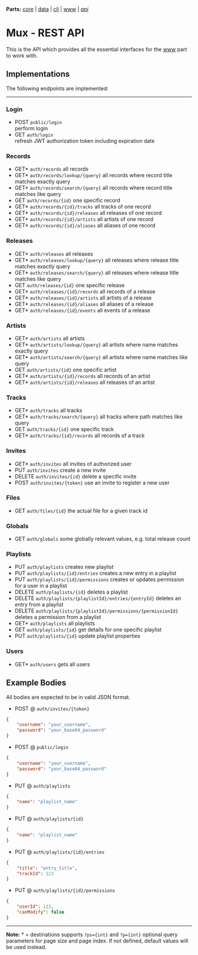 **Parts:** [core](https://github.com/tobiaswuerth/mux-core) | [data](https://github.com/tobiaswuerth/mux-data) | [cli](https://github.com/tobiaswuerth/mux-cli) | [www](https://github.com/tobiaswuerth/mux-www) | *[api](https://github.com/tobiaswuerth/mux-api)*

# Mux - REST API

This is the API which provides all the essential interfaces for the [www](https://github.com/tobiaswuerth/mux-www) part to work with.

## Implementations

The following endpoints are implemented:

-----

### Login
* POST 	`public/login`					
perform login
* GET 	`auth/login`				
refresh JWT authorization token including expiration date

### Records
* GET*	`auth/records`
all records
* GET*	`auth/records/lookup/{query}`
all records where record title matches exactly query
* GET*	`auth/records/search/{query}`
all records where record title matches like query
* GET		`auth/records/{id}`
one specific record 
* GET*	`auth/records/{id}/tracks`
all tracks of one record
* GET*	`auth/records/{id}/releases`
all releases of one record
* GET*	`auth/records/{id}/artists`
all artists of one record
* GET*	`auth/records/{id}/aliases`
all aliases of one record

### Releases
* GET*	`auth/releases`
all releases
* GET*	`auth/releases/lookup/{query}`
all releases where release title matches exactly query
* GET*	`auth/releases/search/{query}`
all releases where release title matches like query
* GET		`auth/releases/{id}`
one specific release
* GET*	`auth/releases/{id}/records`
all records of a release
* GET*	`auth/releases/{id}/artists`
all artists of a release
* GET*	`auth/releases/{id}/aliases`
all aliases of a release
* GET*	`auth/releases/{id}/events`
all events of a release

### Artists
* GET*	`auth/artists`
all artists
* GET*	`auth/artists/lookup/{query}`
all artists where name matches exactly query
* GET*	`auth/artists/search/{query}`
all artists where name matches like query 
* GET		`auth/artists/{id}`
one specific artist
* GET*	`auth/artists/{id}/records`
all records of an artist
* GET*	`auth/artists/{id}/releases`
all releases of an artist

### Tracks
* GET*	`auth/tracks`
all tracks
* GET* `auth/tracks/search/{query}`
all tracks where path matches like query
* GET		`auth/tracks/{id}`
one specific track
* GET*	`auth/tracks/{id}/records`
all records of a track

### Invites
* GET* `auth/invites`
all invites of authorized user
* PUT `auth/invites`
create a new invite
* DELETE `auth/invites/{id}`
delete a specific invite
* POST `auth/invites/{token}`
use an invite to register a new user

### Files
* GET	`auth/files/{id}`
the actual file for a given track id

### Globals
* GET	`auth/globals`
some globally relevant values, e.g. total release count

### Playlists
* PUT	`auth/playlists`
creates new playlist
* PUT	`auth/playlists/{id}/entries`
creates a new entry in a playlist
* PUT	`auth/playlists/{id}/permissions`
creates or updates permission for a user in a playlist
* DELETE	`auth/playlists/{id}`
deletes a playlist
* DELETE	`auth/playlists/{playlistId}/entries/{entryId}`
deletes an entry from a playlist
* DELETE	`auth/playlists/{playlistId}/permissions/{permissionId}`
deletes a permission from a playlist
* GET*	`auth/playlists`
all playlists
* GET	`auth/playlists/{id}`
get details for one specific playlist
* PUT   `auth/playlists/{id}`
update playlist properties

### Users
* GET*	`auth/users`
gets all users

## Example Bodies
All bodies are expected to be in valid JSON format.

* POST @ `auth/invites/{token}`
```json
{
    "username": "your_username",
    "password": "your_base64_password"
}
```

* POST @ `public/login`
```json
{
    "username": "your_username",
    "password": "your_base64_password"
}
```

* PUT @ `auth/playlists`
```json
{
    "name": "playlist_name"
}
```

* PUT @ `auth/playlists/{id}`
```json
{
    "name": "playlist_name"
}
```

* PUT @ `auth/playlists/{id}/entries`
```json
{
    "title": "entry_title",
    "trackId": 123
}
```

* PUT @ `auth/playlists/{id}/permissions`
```json
{
    "userId": 123,
    "canModify": false
}
```

-----

**Note:**
\* = destinations supports `?ps={int}` and `?p={int}` optional query parameters for page size and page index. If not defined, default values will be used instead.
